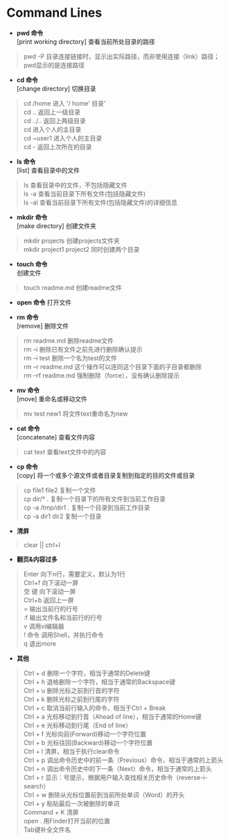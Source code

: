 # Command Lines

* **pwd 命令**  
[print working directory] 查看当前所处目录的路径  
> pwd -P 目录连接链接时，显示出实际路径，而非使用连接（link）路径；  
> pwd显示的是连接路径
	
* **cd 命令**  
[change directory] 切换目录  
> cd /home 进入 '/ home' 目录'   
> cd .. 返回上一级目录  
> cd ../.. 返回上两级目录   
> cd 进入个人的主目录   
> cd ~user1 进入个人的主目录   
> cd - 返回上次所在的目录    

* **ls 命令**  
[list] 查看目录中的文件  
> ls 查看目录中的文件，不包括隐藏文件  
> ls -a 查看当前目录下所有文件(包括隐藏文件)  
> ls -al 查看当前目录下所有文件(包括隐藏文件)的详细信息   

* **mkdir 命令**  
[make directory] 创建文件夹  
> mkdir projects 创建projects文件夹  
> mkdir project1 project2 同时创建两个目录

* **touch 命令**  
创建文件
> touch readme.md 创建readme文件 

* **open 命令**
打开文件

* **rm 命令**  
[remove] 删除文件  
> rm readme.md  删除readme文件  
> rm –i 删除已有文件之前先进行删除确认提示  
> rm –i test 删除一个名为test的文件  
> rm –r readme.md 这个操作可以连同这个目录下面的子目录都删除  
> rm –rf readme.md 强制删除（force），没有确认删除提示  

* **mv 命令**  
[move] 重命名或移动文件  
> mv test new1 将文件text重命名为new  

* **cat 命令**  
[concatenate] 查看文件内容  
> cat text 查看text文件中的内容 

* **cp 命令**  
[copy] 将一个或多个源文件或者目录复制到指定的目的文件或目录  
> cp file1 file2 复制一个文件  
> cp dir/* . 复制一个目录下的所有文件到当前工作目录   
> cp -a /tmp/dir1 . 复制一个目录到当前工作目录   
> cp -a dir1 dir2 复制一个目录  

* **清屏**  
> clear  || ctrl+l  

* **翻页&内容过多**
> Enter     向下n行，需要定义，默认为1行  
> Ctrl+f    向下滚动一屏  
> 空 键      向下滚动一屏  
> Ctrl+b    返回上一屏  
> =         输出当前行的行号  
> :f        输出文件名和当前行的行号  
> v         调用vi编辑器  
> ! 命令     调用Shell，并执行命令  
> q         退出more

* **其他**
> Ctrl + d        删除一个字符，相当于通常的Delete键  
> Ctrl + h        退格删除一个字符，相当于通常的Backspace键  
> Ctrl + u        删除光标之前到行首的字符  
> Ctrl + k        删除光标之前到行尾的字符  
> Ctrl + c        取消当前行输入的命令，相当于Ctrl + Break  
> Ctrl + a        光标移动到行首（Ahead of line），相当于通常的Home键  
> Ctrl + e        光标移动到行尾（End of line）  
> Ctrl + f        光标向前(Forward)移动一个字符位置  
> Ctrl + b        光标往回(Backward)移动一个字符位置  
> Ctrl + l        清屏，相当于执行clear命令  
> Ctrl + p        调出命令历史中的前一条（Previous）命令，相当于通常的上箭头  
> Ctrl + n        调出命令历史中的下一条（Next）命令，相当于通常的上箭头  
> Ctrl + r        显示：号提示，根据用户输入查找相关历史命令（reverse-i-search）  
> Ctrl + w        删除从光标位置前到当前所处单词（Word）的开头  
> Ctrl + y        粘贴最后一次被删除的单词  
> Command + K     清屏  
> open .          用Finder打开当前的位置  
> Tab键补全文件名

